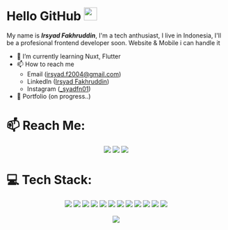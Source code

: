 <h1>Hello GitHub <img src="https://github.com/TheDudeThatCode/TheDudeThatCode/blob/master/Assets/Hi.gif?raw=true" width="30"></h1>

<p>My name is <b><i>Irsyad Fakhruddin</i></b>, I'm a tech anthusiast, I live in Indonesia, I'll be a profesional frontend developer soon. Website & Mobile i can handle it</p>

- 🌱 I’m currently learning Nuxt, Flutter
- 📫 How to reach me
  - Email (irsyad.f2004@gmail.com)
  - LinkedIn (<a href="https://www.linkedin.com/in/irsyad-fakhruddin-b41034257/" target="_blank">Irsyad Fakhruddin</a>)
  - Instagram (<a href="https://www.instagram.com/_syadfn01/" target="_blank">_syadfn01</a>)
- 📝 Portfolio (on progress..)

# 📫 Reach Me:
<div align="center">
  <a href="irsyad.f2004@gmail.com" target='_blank'><img src="https://img.shields.io/badge/Gmail-D14836?style=for-the-badge&logo=gmail&logoColor=white"/></a>
  <a href="https://www.linkedin.com/in/irsyad-fakhruddin-b41034257/" target='_blank'><img src="https://img.shields.io/badge/linkedin-%230077B5.svg?style=for-the-badge&logo=linkedin&logoColor=white"/></a>
  <a href="https://www.instagram.com/_syadfn01/" target='_blank'><img src="https://img.shields.io/badge/Instagram-%23E4405F.svg?style=for-the-badge&logo=Instagram&logoColor=white"/></a>
</div>
  
# 💻 Tech Stack:
<div align="center">
  <img src="https://img.shields.io/badge/css3-%231572B6.svg?style=for-the-badge&logo=css3&logoColor=white"> 
  <img src="https://img.shields.io/badge/javascript-%23323330.svg?style=for-the-badge&logo=javascript&logoColor=%23F7DF1E"> 
  <img src="https://img.shields.io/badge/html5-%23E34F26.svg?style=for-the-badge&logo=html5&logoColor=white">
  <img src="https://img.shields.io/badge/dart-%230175C2.svg?style=for-the-badge&logo=dart&logoColor=white">
  <img src="https://img.shields.io/badge/bootstrap-%23563D7C.svg?style=for-the-badge&logo=bootstrap&logoColor=white">
  <img src="https://img.shields.io/badge/react-%2320232a.svg?style=for-the-badge&logo=react&logoColor=%2361DAFB">
  <img src="https://img.shields.io/badge/React_Router-CA4245?style=for-the-badge&logo=react-router&logoColor=white"> 
  <img src="https://img.shields.io/badge/redux-%23593d88.svg?style=for-the-badge&logo=redux&logoColor=white"> 
  <img src="https://img.shields.io/badge/Postman-FF6C37?style=for-the-badge&logo=postman&logoColor=white">
  <img src="https://img.shields.io/badge/tailwindcss-%2338B2AC.svg?style=for-the-badge&logo=tailwind-css&logoColor=white">
  <img src="https://img.shields.io/badge/Nuxt-002E3B?style=for-the-badge&logo=nuxtdotjs&logoColor=#00DC82">
  <img src="https://img.shields.io/badge/Flutter-%2302569B.svg?style=for-the-badge&logo=Flutter&logoColor=white">
</div>
</br>
<div align="center">
  <img src="https://github-readme-stats.vercel.app/api/top-langs/?username=MamankIrfa&theme=dark&hide_border=false&include_all_commits=false&count_private=false&layout=compact">
</div>

